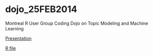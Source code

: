 dojo_25FEB2014
==============

Montreal R User Group Coding Dojo on Topic Modeling and Machine Learning

[Presentation](https://rawgithub.com/MontrealRUserGroup/dojo_25FEB2014/master/Presentation/dojo_25FEB2014.html#)

[R file](https://raw2.github.com/MontrealRUserGroup/dojo_25FEB2014/master/R/dojo_25FEB2014.R)
